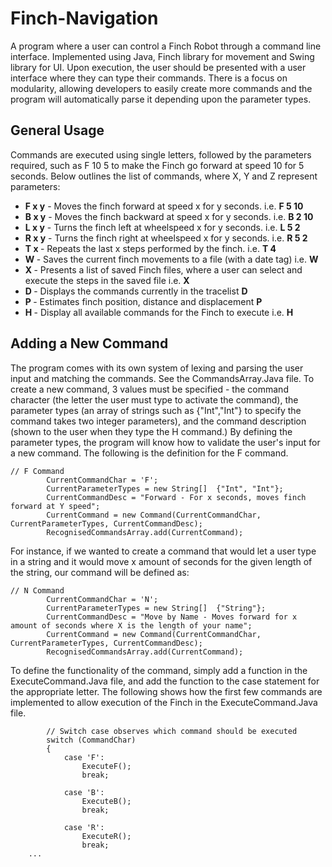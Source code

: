 # Finch-Navigation
A program where a user can control a Finch Robot through a command line interface. Implemented using Java, Finch library for movement and Swing library for UI. Upon execution, the user should be presented with a user interface where they can type their commands. There is a focus on modularity, allowing developers to easily create more commands and the program will automatically parse it depending upon the parameter types.

<h2> General Usage </h2>
<p> Commands are executed using single letters, followed by the parameters required, such as F 10 5 to make the Finch go forward at speed 10 for 5 seconds. Below outlines the list of commands, where X, Y and Z represent parameters: </p>
<ul>
  <li> <b> F x y</b> - Moves the finch forward at speed x for y seconds. i.e. <b> F 5 10</b></li>
  <li> <b> B x y</b> - Moves the finch backward at speed x for y seconds. i.e. <b> B 2 10</b></li>
  <li> <b> L x y</b> - Turns the finch left at wheelspeed x for y seconds. i.e. <b> L 5 2</b></li>
  <li> <b> R x y</b> - Turns the finch right at wheelspeed x for y seconds. i.e. <b> R 5 2</b></li>
  <li> <b> T x </b> - Repeats the last x steps performed by the finch. i.e. <b> T 4</b></li>
  <li> <b> W </b> - Saves the current finch movements to a file (with a date tag) i.e. <b> W</b></li>
  <li> <b> X </b> - Presents a list of saved Finch files, where a user can select and execute the steps in the saved file i.e. <b> X</b></li>
  <li> <b> D </b> - Displays the commands currently in the tracelist  <b> D </b></li>
  <li> <b> P </b> - Estimates finch position, distance and displacement <b> P</b></li>
  <li> <b> H </b> - Display all available commands for the Finch to execute i.e. <b> H</b></li>
</ul>

<h2> Adding a New Command </h2>
<p>The program comes with its own system of lexing and parsing the user input and matching the commands. See the CommandsArray.Java file. To create a new command, 3 values must be specified - the command character (the letter the user must type to activate the command), the parameter types (an array of strings such as {"Int","Int"} to specify the command takes two integer parameters), and the command description (shown to the user when they type the H command.) By defining the parameter types, the program will know how to validate the user's input for a new command. The following is the definition for the F command. </p>

```
// F Command
		CurrentCommandChar = 'F';
		CurrentParameterTypes = new String[]  {"Int", "Int"};
		CurrentCommandDesc = "Forward - For x seconds, moves finch forward at Y speed";
		CurrentCommand = new Command(CurrentCommandChar, CurrentParameterTypes, CurrentCommandDesc);
		RecognisedCommandsArray.add(CurrentCommand);
```

<p> For instance, if we wanted to create a command that would let a user type in a string and it would move x amount of seconds for the given length of the string, our command will be defined as: </p>

```
// N Command
		CurrentCommandChar = 'N';
		CurrentParameterTypes = new String[]  {"String"};
		CurrentCommandDesc = "Move by Name - Moves forward for x amount of seconds where X is the length of your name";
		CurrentCommand = new Command(CurrentCommandChar, CurrentParameterTypes, CurrentCommandDesc);
		RecognisedCommandsArray.add(CurrentCommand);
```

<p> To define the functionality of the command, simply add a function in the ExecuteCommand.Java file, and add the function to the case statement for the appropriate letter. The following shows how the first few commands are implemented to allow execution of the Finch in the ExecuteCommand.Java file. </p>

```
		// Switch case observes which command should be executed
		switch (CommandChar)
		{
			case 'F':
				ExecuteF();
				break;
				
			case 'B':
				ExecuteB();
				break;
				
			case 'R':
				ExecuteR();
				break;
    ...
```
